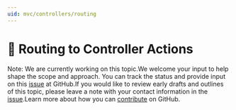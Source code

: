 ```yaml
---
uid: mvc/controllers/routing
---
```

  # 🔧 Routing to Controller Actions

Note: We are currently working on this topic.We welcome your input to help shape the scope and approach. You can track the status and provide input on this [issue](https://github.com/aspnet/Docs/issues/117) at GitHub.If you would like to review early drafts and outlines of this topic, please leave a note with your contact information in the [issue](https://github.com/aspnet/Docs/issues/117).Learn more about how you can [contribute](https://github.com/aspnet/Docs/blob/master/CONTRIBUTING.md) on GitHub.
